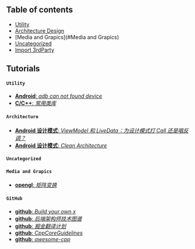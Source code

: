 ## Table of contents

* [Utility](#utility)
* [Architecture Design](#Architecture)
* [Media and Grapics](#Media and Grapics)
* [Uncategorized](#uncategorized)
* [Import 3rdParty](#github)

## Tutorials

#### `Utility`
* [**Android**: _adb can not found device_](https://www.linuxquestions.org/questions/ubuntu-63/ubuntu-connect-to-android-with-adb-cannot-see-it-please-help-942129/
)
* [**C/C++**: _常用类库_](https://www.cnblogs.com/chunlinge/p/3435561.html)

#### `Architecture`
* [**Android 设计模式**: _ViewModel 和 LiveData：为设计模式打 Call 还是唱反调？_](https://juejin.im/post/5a040585f265da43346f5d57)
* [**Android 设计模式**: _Clean Architecture_](https://8thlight.com/blog/uncle-bob/2012/08/13/the-clean-architecture.html)



#### `Uncategorized`


#### `Media and Grapics`
* [**opengl**: _矩阵变换_](http://zhangwenli.com/blog/2015/08/28/opengl-matrix-transformations/)

#### `GitHub`
* [**github**: _Build your own x_](https://github.com/danistefanovic/build-your-own-x)
* [**github**: _后端架构师技术图谱_](https://github.com/xingshaocheng/architect-awesome)
* [**github**: _掘金翻译计划_](https://github.com/xitu/gold-miner)
* [**github**: _CppCoreGuidelines_](https://github.com/isocpp/CppCoreGuidelines)
* [**github**: _awesome-cpp_](https://github.com/fffaraz/awesome-cpp)
